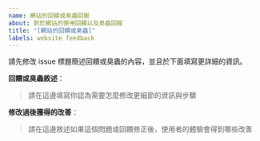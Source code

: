 ```yaml
---
name: 網站的回饋或臭蟲回報
about: 對於網站的使用回饋以及臭蟲回報
title: "[網站的回饋或臭蟲]"
labels: website feedback
---
```


請先修改 issue 標題簡述回饋或臭蟲的內容，並且於下面填寫更詳細的資訊。

**回饋或臭蟲敘述**：
> 請在這邊填寫你認為需要怎麼修改更細節的資訊與步驟

**修改過後獲得的改善**：
> 請在這邊敘述如果這個問題或回饋修正後，使用者的體驗會得到哪些改善